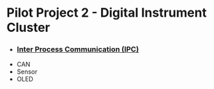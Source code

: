 # Pilot Project 2 - Digital Instrument Cluster


- ### [Inter Process Communication (IPC)](https://github.com/jacey-h/Pilot-Project-2/tree/main/reference/IPC)
- CAN
- Sensor
- OLED
